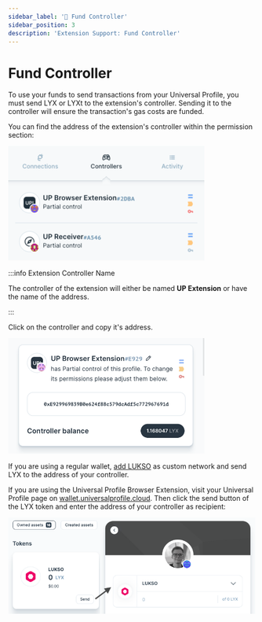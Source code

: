 ```yaml
---
sidebar_label: '💸 Fund Controller'
sidebar_position: 3
description: 'Extension Support: Fund Controller'
---
```


# Fund Controller

To use your funds to send transactions from your Universal Profile, you must send LYX or LYXt to the extension's controller. Sending it to the controller will ensure the transaction's gas costs are funded.

You can find the address of the extension's controller within the permission section:

<img
    src="/img/extension/controller-window.png"
    alt="Controller Window"
    width="400"
/>

:::info Extension Controller Name

The controller of the extension will either be named **UP Extension** or have the name of the address.

:::

Click on the controller and copy it's address.

<img
    src="/img/extension/controller-address.png"
    alt="Controller Address"
    width="400"
/>

If you are using a regular wallet, [add LUKSO](https://docs.lukso.tech/networks/mainnet/parameters) as custom network and send LYX to the address of your controller.

If you are using the Universal Profile Browser Extension, visit your Universal Profile page on [wallet.universalprofile.cloud](https://wallet.universalprofile.cloud/). Then click the send button of the LYX token and enter the address of your controller as recipient:

![Asset Transfer](../../../static/img/general/asset-transfer.png)
